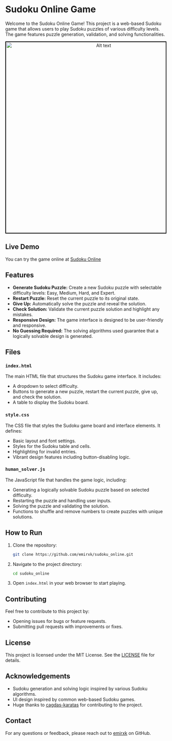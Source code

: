# Sudoku Online Game

Welcome to the Sudoku Online Game! This project is a web-based Sudoku game that allows users to play Sudoku puzzles of various difficulty levels. The game features puzzle generation, validation, and solving functionalities.



<p align="center">
  <img src="https://github.com/user-attachments/assets/c87066ae-0f2a-4c70-b1f7-60c800be017a" alt="Alt text" width="600" style="border: 2px solid black;"/>
</p>



## Live Demo

You can try the game online at <a href="https://emirxk.github.io/sudoku_online" target="_blank" rel="noopener">Sudoku Online</a>

## Features

- **Generate Sudoku Puzzle:** Create a new Sudoku puzzle with selectable difficulty levels: Easy, Medium, Hard, and Expert.
- **Restart Puzzle:** Reset the current puzzle to its original state.
- **Give Up:** Automatically solve the puzzle and reveal the solution.
- **Check Solution:** Validate the current puzzle solution and highlight any mistakes.
- **Responsive Design:** The game interface is designed to be user-friendly and responsive.
- **No Guessing Required:** The solving algorithms used guarantee that a logically solvable design is generated.

## Files

### `index.html`

The main HTML file that structures the Sudoku game interface. It includes:
- A dropdown to select difficulty.
- Buttons to generate a new puzzle, restart the current puzzle, give up, and check the solution.
- A table to display the Sudoku board.

### `style.css`

The CSS file that styles the Sudoku game board and interface elements. It defines:
- Basic layout and font settings.
- Styles for the Sudoku table and cells.
- Highlighting for invalid entries.
- Vibrant design features including button-disabling logic.

### `human_solver.js`

The JavaScript file that handles the game logic, including:
- Generating a logically solvable Sudoku puzzle based on selected difficulty.
- Restarting the puzzle and handling user inputs.
- Solving the puzzle and validating the solution.
- Functions to shuffle and remove numbers to create puzzles with unique solutions.

## How to Run

1. Clone the repository:
    ```bash
    git clone https://github.com/emirxk/sudoku_online.git
    ```

2. Navigate to the project directory:
    ```bash
    cd sudoku_online
    ```

3. Open `index.html` in your web browser to start playing.

## Contributing

Feel free to contribute to this project by:
- Opening issues for bugs or feature requests.
- Submitting pull requests with improvements or fixes.

## License

This project is licensed under the MIT License. See the [LICENSE](LICENSE) file for details.

## Acknowledgements

- Sudoku generation and solving logic inspired by various Sudoku algorithms.
- UI design inspired by common web-based Sudoku games.
- Huge thanks to [cagdas-karatas](https://github.com/cagdas-karatas) for contributing to the project.

## Contact

For any questions or feedback, please reach out to [emirxk](https://github.com/emirxk) on GitHub.

